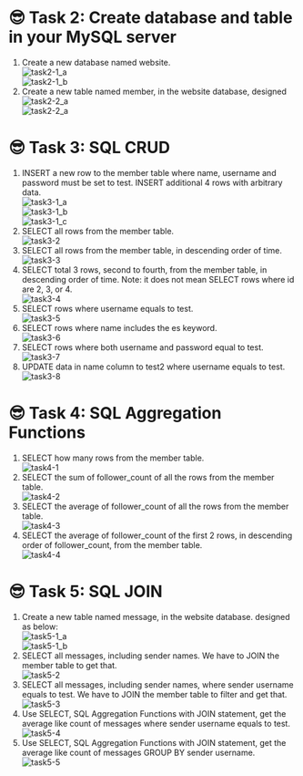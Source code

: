 
# 😎 Task 2: Create database and table in your MySQL server
  

1. Create a new database named website.<br>
![task2-1_a](./imgs/task2/task2-1_a.png)<br>
![task2-1_b](./imgs/task2/task2-1_b.png)<br>
2. Create a new table named member, in the website database, designed<br> 
![task2-2_a](./imgs/task2/task2-2_a.png)<br>
![task2-2_a](./imgs/task2/task2-2_b.png)<br>
  

# 😎 Task 3: SQL CRUD
  

1. INSERT a new row to the member table where name, username and password must be set to test. INSERT additional 4 rows with arbitrary data.<br>
![task3-1_a](./imgs/task3/task3-1_a.png)<br>
![task3-1_b](./imgs/task3/task3-1_b.png)<br>
![task3-1_c](./imgs/task3/task3-1_c.png)<br>
2. SELECT all rows from the member table.<br>
![task3-2](./imgs/task3/task3-2.png)<br>
3. SELECT all rows from the member table, in descending order of time.<br>
![task3-3](./imgs/task3/task3-3.png)<br>
4. SELECT total 3 rows, second to fourth, from the member table, in descending order of time. Note: it does not mean SELECT rows where id are 2, 3, or 4.<br>
![task3-4](./imgs/task3/task3-4.png)<br>
5. SELECT rows where username equals to test.<br>
![task3-5](./imgs/task3/task3-5.png)<br>
6. SELECT rows where name includes the es keyword.<br>
![task3-6](./imgs/task3/task3-6.png)<br>
7. SELECT rows where both username and password equal to test.<br>
![task3-7](./imgs/task3/task3-7.png)<br>
8. UPDATE data in name column to test2 where username equals to test.<br>
![task3-8](./imgs/task3/task3-8.png)<br>
  
    

# 😎 Task 4: SQL Aggregation Functions
  

1. SELECT how many rows from the member table.<br>
![task4-1](./imgs/task4/task4-1.png)<br>
2. SELECT the sum of follower_count of all the rows from the member table.<br>
![task4-2](./imgs/task4/task4-2.png)<br>
3. SELECT the average of follower_count of all the rows from the member table.<br>
![task4-3](./imgs/task4/task4-3.png)<br>
4. SELECT the average of follower_count of the first 2 rows, in descending order of follower_count, from the member table.<br>
![task4-4](./imgs/task4/task4-4.png)<br>


# 😎 Task 5: SQL JOIN
  
  
1. Create a new table named message, in the website database. designed as below: <br>
![task5-1_a](./imgs/task5/task5-1_a.png)<br>
![task5-1_b](./imgs/task5/task5-1_b.png)<br>
2. SELECT all messages, including sender names. We have to JOIN the member table to get that.<br>
![task5-2](./imgs/task5/task5-2.png)<br>
3. SELECT all messages, including sender names, where sender username equals to test. We have to JOIN the member table to filter and get that.<br>
![task5-3](./imgs/task5/task5-3.png)<br>
4. Use SELECT, SQL Aggregation Functions with JOIN statement, get the average like count of messages where sender username equals to test.<br>
![task5-4](./imgs/task5/task5-4.png)<br>
5. Use SELECT, SQL Aggregation Functions with JOIN statement, get the average like count of messages GROUP BY sender username.<br>
![task5-5](./imgs/task5/task5-5.png)<br>
